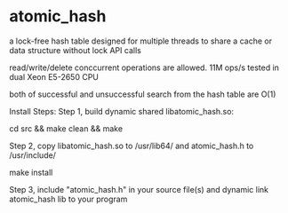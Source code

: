 # atomic_hash
a lock-free hash table designed for multiple threads to share a cache or data structure without lock API calls

read/write/delete conccurrent operations are allowed. 11M ops/s tested in dual Xeon E5-2650 CPU

both of successful and unsuccessful search from the hash table are O(1)

Install Steps:
Step 1, build dynamic shared libatomic_hash.so:

cd src && make clean && make


Step 2, copy libatomic_hash.so to /usr/lib64/ and atomic_hash.h to /usr/include/

make install


Step 3, include "atomic_hash.h" in your source file(s) and dynamic link atomic_hash lib to your program
